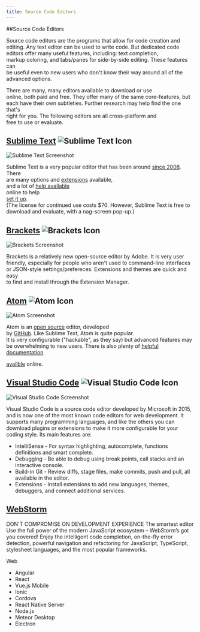 ```yaml
---
title: Source Code Editors
---
```


##Source Code Editors

Source code editors are the programs that allow for code creation and  
editing. Any text editor can be used to write code. But dedicated code  
editors offer many useful features, including: text completion,  
markup coloring, and tabs/panes for side-by-side editing. These features can  
be useful even to new users who don't know their way around all of the  
advanced options.

There are many, many editors available to download or use  
online, both paid and free. They offer many of the same core-features, but  
each have their own subtleties. Further research may help find the one that's  
right for you. The following editors are all cross-platform and  
free to use or evaluate.

## <a href='https://www.sublimetext.com/' target='_blank' rel='nofollow'>Sublime Text</a> ![Sublime Text Icon](//discourse-user-assets.s3.amazonaws.com/original/2X/1/1249e18855b9c9ef177e636e6c4e308b4877bf2d.png)

![Sublime Text Screenshot](https://i.imgur.com/l4c0vPk.png)

Sublime Text is a very popular editor that has been around <a href='https://www.sublimetext.com/blog/articles/one-point-oh' target='_blank' rel='nofollow'>since 2008</a>. There  
are many options and <a href='https://packagecontrol.io/' target='_blank' rel='nofollow'>extensions</a> available,  
and a lot of <a href='http://stackoverflow.com/search?q=sublime+text' target='_blank' rel='nofollow'>help available</a>  
online to help  
<a href='http://www.websightdesigns.com/wiki/Setting_up_Sublime_Text_3' target='_blank' rel='nofollow'>set it up</a>.  
(The license for continued use costs $70\. However, Sublime Text is free to  
download and evaluate, with a nag-screen pop-up.)

## <a href='http://brackets.io/' target='_blank' rel='nofollow'>Brackets</a> ![Brackets Icon](//discourse-user-assets.s3.amazonaws.com/original/2X/d/df30640741461569071875cf4ff6cad9924f8b32.png)

![Brackets Screenshot](https://i.imgur.com/7DBzYSs.png)

Brackets is a relatively new open-source editor by Adobe. It is very user  
friendly, especially for people who aren't used to command-line interfaces  
or JSON-style settings/prefereces. Extensions and themes are quick and easy  
to find and install through the Extension Manager.

## <a href='https://atom.io/' target='_blank' rel='nofollow'>Atom</a> ![Atom Icon](//discourse-user-assets.s3.amazonaws.com/original/2X/7/7f6ba67d0ea310e1c1024f83c9acc1e0ecf255a8.png)

![Atom Screenshot](https://i.imgur.com/zwcBNcf.png)

Atom is an <a href='https://github.com/atom/atom' target='_blank' rel='nofollow'>open source</a> editor, developed  
by <a href='https://github.com/' target='_blank' rel='nofollow'>GitHub</a>. Like Sublime Text, Atom is quite popular.  
It is very configurable ("hackable", as they say) but advanced features may  
be overwhelming to new users. There is also plenty of <a href='http://readwrite.com/2014/05/20/github-atom-5-tips-getting-started-tutorial-corey-johnson/' target='_blank' rel='nofollow'>helpful</a> <a href='http://flight-manual.atom.io/' target='_blank' rel='nofollow'>documentation</a>  

<a href='http://stackoverflow.com/search?q=atom' target='_blank' rel='nofollow'>availble</a> online.


## <a href='https://code.visualstudio.com/' target='_blank' rel='nofollow'>Visual Studio Code</a> ![Visual Studio Code Icon](https://i.imgur.com/JmFrUyc.png)

![Visual Studio Code Screenshot](https://code.visualstudio.com/home/home-screenshot-mac-lg.png)

Visual Studio Code is a source code editor developed by Microsoft in 2015, and is now one of the most known code editors for web development. 
It supports many programming languages, and like the others you can download plugins or extensions to make it more configurable for your coding style.
Its main features are:
*   IntelliSense - For syntax highlighting, autocomplete, functions definitions and smart complete.
*   Debugging - Be able to debug using break points, call stacks and an interactive console.
*   Build-in Git - Review diffs, stage files, make commits, push and pull, all available in the editor.
*   Extensions - Install extensions to add new languages, themes, debuggers, and connect additional services.

## <a href='https://atom.io/' target='_blank' rel='nofollow'>WebStorm</a>

DON'T COMPROMISE ON DEVELOPMENT EXPERIENCE
The smartest editor
Use the full power of the modern JavaScript ecosystem – WebStorm’s got you covered! Enjoy the intelligent code completion, on-the-fly error detection, powerful navigation and refactoring for JavaScript, TypeScript, stylesheet languages, and the most popular frameworks.

Web
* Angular
* React
* Vue.js
Mobile
* Ionic
* Cordova
* React Native
Server
* Node.js
* Meteor
Desktop
* Electron
